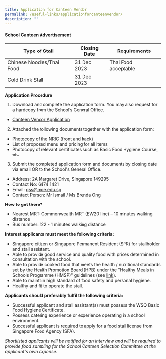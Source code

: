```yaml
---
title: Application for Canteen Vendor
permalink: /useful-links/applicationforcanteenvendor/
description: ""
---
```

#### School Canteen Advertisement



| Type of Stall | Closing Date | Requirements |
| -------- | -------- | -------- |
| Chinese Noodles/Thai Food     | 31 Dec 2023     | Thai Food acceptable     |
| Cold Drink Stall     | 31 Dec 2023     |       |



**Application Procedure**

1. Download and complete the application form. You may also request for a hardcopy from the School’s General Office.
*  [Canteen Vendor Application](/files/Canteen%20Vendor%20Application/canteen%20stall%20application.pdf)

2. Attached the following documents together with the application form:
* Photocopy of the NRIC (front and back)
* List of proposed menu and pricing for all items
* Photocopy of relevant certificates such as Basic Food Hygiene Course, etc

3. Submit the completed application form and documents by closing date via email OR to the School's General Office.

* Address: 2A Margaret Drive, Singapore 149295
* Contact No: 6474 1421
* Email: qss@moe.edu.sg
* Contact Person: Mr Ismail / Ms Brenda Ong  

**How to get there?**
* Nearest MRT: Commonwealth MRT (EW20 line) – 10 minutes walking distance
* Bus number: 122 - 1 minutes walking distance

**Interest applicants must meet the following criteria:**
* Singapore citizen or Singapore Permanent Resident (SPR) for stallholder and stall assistant.
* Able to provide good service and quality food with prices determined in consultation with the school.
* Able to provide cooked food that meets the health / nutritional standards set by the Health Promotion Board (HPB) under the "Healthy Meals in Schools Programme (HMSP)" guidelines (see [link](https://www.hpb.gov.sg/schools/school-programmes/healthy-meals-in-schools-programme)).
* Able to maintain high standard of food safety and personal hygiene.
* Healthy and fit to operate the stall.


**Applicants should preferably fulfil the following criteria:**
* Successful applicant and stall assistant(s) must possess the WSQ Basic Food Hygiene Certificate.
* Possess catering experience or experience operating in a school environment.
* Successful applicant is required to apply for a food stall license from Singapore Food Agency (SFA). 


*Shortlisted applicants will be notified for an interview and will be required to provide food sampling for the School Canteen Selection Committee at the applicant's own expense.*